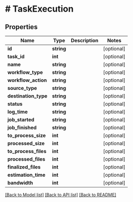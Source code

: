 # # TaskExecution

## Properties

Name | Type | Description | Notes
------------ | ------------- | ------------- | -------------
**id** | **string** |  | [optional] 
**task_id** | **int** |  | [optional] 
**name** | **string** |  | [optional] 
**workflow_type** | **string** |  | [optional] 
**workflow_action** | **string** |  | [optional] 
**source_type** | **string** |  | [optional] 
**destination_type** | **string** |  | [optional] 
**status** | **string** |  | [optional] 
**log_time** | **string** |  | [optional] 
**job_started** | **string** |  | [optional] 
**job_finished** | **string** |  | [optional] 
**to_process_size** | **int** |  | [optional] 
**processed_size** | **int** |  | [optional] 
**to_process_files** | **int** |  | [optional] 
**processed_files** | **int** |  | [optional] 
**finalized_files** | **int** |  | [optional] 
**estimation_time** | **int** |  | [optional] 
**bandwidth** | **int** |  | [optional] 

[[Back to Model list]](../../README.md#documentation-for-models) [[Back to API list]](../../README.md#documentation-for-api-endpoints) [[Back to README]](../../README.md)


